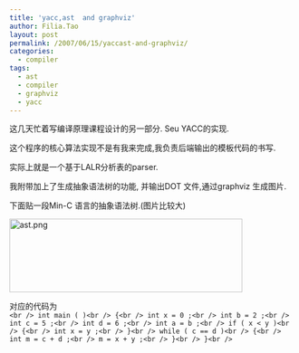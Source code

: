 ```yaml
---
title: 'yacc,ast  and graphviz'
author: Filia.Tao
layout: post
permalink: /2007/06/15/yaccast-and-graphviz/
categories:
  - compiler
tags:
  - ast
  - compiler
  - graphviz
  - yacc
---
```

这几天忙着写编译原理课程设计的另一部分. Seu YACC的实现.

这个程序的核心算法实现不是有我来完成,我负责后端输出的模板代码的书写.

实际上就是一个基于LALR分析表的parser.

我附带加上了生成抽象语法树的功能, 并输出DOT 文件,通过graphviz 生成图片.

下面贴一段Min-C 语言的抽象语法树.(图片比较大)

[<img src="http://blog.filia.cn/wp-content/uploads/2007/06/ast.png" title="ast.png" dragover="true" alt="ast.png" height="130" width="411" />][1]

对应的代码为  
`<br />
int main ( )<br />
{<br />
int x = 0 ;<br />
int b = 2 ;<br />
int c = 5 ;<br />
int d = 6 ;<br />
int a = b ;<br />
if ( x < y )<br />
{<br />
int x = y ;<br />
}<br />
while ( c == d )<br />
{<br />
int m = c + d ;<br />
m = x + y ;<br />
}<br />
}<br />
`

 [1]: http://blog.filia.cn/wp-content/uploads/2007/06/ast.png "ast.png"